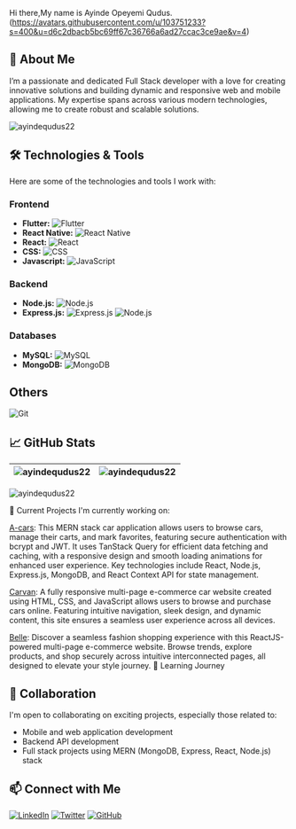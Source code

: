 Hi there,My name is Ayinde Opeyemi Qudus.
(https://avatars.githubusercontent.com/u/103751233?s=400&u=d6c2dbacb5bc69ff67c36766a6ad27ccac3ce9ae&v=4)

## 🚀 About Me

I’m a passionate and dedicated Full Stack developer with a love for creating innovative solutions and building dynamic and responsive web and mobile applications. My expertise spans across various modern technologies, allowing me to create robust and scalable solutions.
<p align="left"> <img src="https://komarev.com/ghpvc/?username=ayindequdus22&label=Profile%20views&color=0e75b6&style=flat" alt="ayindequdus22" /> </p>

## 🛠️ Technologies & Tools

Here are some of the technologies and tools I work with:
### Frontend
- **Flutter:** ![Flutter](https://img.shields.io/badge/-Flutter-333333?style=flat&logo=flutter)
- **React Native:** ![React Native](https://img.shields.io/badge/-React%20Native-333333?style=flat&logo=react)
- **React:** ![React](https://img.shields.io/badge/-React-333333?style=flat&logo=react)
- **CSS:** ![CSS](https://img.shields.io/badge/-CSS-333333?style=flat&logo=css3)
 - **Javascript:** ![JavaScript](https://img.shields.io/badge/-JavaScript-333333?style=flat&logo=javascript)

### Backend
- **Node.js:** ![Node.js](https://img.shields.io/badge/-Node.js-333333?style=flat&logo=node.js)
- **Express.js:** ![Express.js](https://img.shields.io/badge/-Express.js-333333?style=flat&logo=express)
![Node.js](https://img.shields.io/badge/-Node.js-333333?style=flat&logo=node.js)
### Databases
- **MySQL:** ![MySQL](https://img.shields.io/badge/-MySQL-333333?style=flat&logo=mysql)
- **MongoDB:** ![MongoDB](https://img.shields.io/badge/-MongoDB-333333?style=flat&logo=mongodb)

## Others
![Git](https://img.shields.io/badge/-Git-333333?style=flat&logo=git)

## 📈 GitHub Stats
| <img align="center" src="https://github-readme-stats.vercel.app/api?username=ayindequdus22&show_icons=true&theme=buefy&hide_border=tru&show_icons=true&locale=en&layout=compacte" alt="ayindequdus22" /> | <img align="center" src="https://github-readme-stats.vercel.app/api/top-langs/?username=ayindequdus22&layout=compact&theme=buefy&hide_border=true"  alt="ayindequdus22"/> |
| ------------- | ------------- |

<p><img align="center" src="https://github-readme-streak-stats.herokuapp.com/?user=ayindequdus22&" alt="ayindequdus22" /></p>

🔭 Current Projects
I'm currently working on:

[A-cars](https://car-website-roan-five.vercel.app/): This MERN stack car application allows users to browse cars, manage their carts, and mark favorites, featuring secure authentication with bcrypt and JWT. It uses TanStack Query for efficient data fetching and caching, with a responsive design and smooth loading animations for enhanced user experience. Key technologies include React, Node.js, Express.js, MongoDB, and React Context API for state management.

[Carvan](https://anteqs-carvan.netlify.app/): 
A fully responsive multi-page e-commerce car website created using HTML, CSS, and JavaScript allows users to browse and purchase cars online. Featuring intuitive navigation, sleek design, and dynamic content, this site ensures a seamless user experience across all devices.

[Belle](https://anteqs-e-store.netlify.app/): 
Discover a seamless fashion shopping experience with this ReactJS-powered multi-page e-commerce website. Browse trends, explore products, and shop securely across intuitive interconnected pages, all designed to elevate your style journey.
🌱 Learning Journey


## 🤝 Collaboration

I'm open to collaborating on exciting projects, especially those related to:
- Mobile and web application development
- Backend API development
- Full stack projects using MERN (MongoDB, Express, React, Node.js) stack
## 📫 Connect with Me

[![LinkedIn](https://img.shields.io/badge/-LinkedIn-0077B5?style=flat&logo=linkedin)](https://www.linkedin.com/in/yourprofile/opeyemi-ayinde-08540823b/)
[![Twitter](https://img.shields.io/badge/-Twitter-1DA1F2?style=flat&logo=twitter&logoColor=white)](https://twitter.com/Anteqs22)
[![GitHub](https://img.shields.io/badge/-GitHub-333333?style=flat&logo=github)](https://github.com/ayindequdus22)
